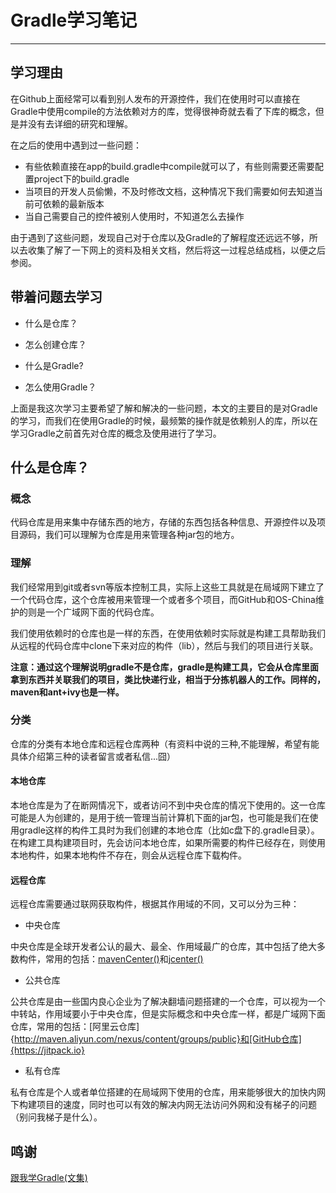 # Gradle学习笔记

---

## 学习理由

在Github上面经常可以看到别人发布的开源控件，我们在使用时可以直接在Gradle中使用compile的方法依赖对方的库，觉得很神奇就去看了下库的概念，但是并没有去详细的研究和理解。

在之后的使用中遇到过一些问题：

- 有些依赖直接在app的build.gradle中compile就可以了，有些则需要还需要配置project下的build.gradle
- 当项目的开发人员偷懒，不及时修改文档，这种情况下我们需要如何去知道当前可依赖的最新版本
- 当自己需要自己的控件被别人使用时，不知道怎么去操作

由于遇到了这些问题，发现自己对于仓库以及Gradle的了解程度还远远不够，所以去收集了解了一下网上的资料及相关文档，然后将这一过程总结成档，以便之后参阅。

## 带着问题去学习

- 什么是仓库？

- 怎么创建仓库？

- 什么是Gradle?

- 怎么使用Gradle？

上面是我这次学习主要希望了解和解决的一些问题，本文的主要目的是对Gradle的学习，而我们在使用Gradle的时候，最频繁的操作就是依赖别人的库，所以在学习Gradle之前首先对仓库的概念及使用进行了学习。

## 什么是仓库？

### 概念

代码仓库是用来集中存储东西的地方，存储的东西包括各种信息、开源控件以及项目源码，我们可以理解为仓库是用来管理各种jar包的地方。

### 理解

我们经常用到git或者svn等版本控制工具，实际上这些工具就是在局域网下建立了一个代码仓库，这个仓库被用来管理一个或者多个项目，而GitHub和OS-China维护的则是一个广域网下面的代码仓库。

我们使用依赖时的仓库也是一样的东西，在使用依赖时实际就是构建工具帮助我们从远程的代码仓库中clone下来对应的构件（lib），然后与我们的项目进行关联。

**注意：通过这个理解说明gradle不是仓库，gradle是构建工具，它会从仓库里面拿到东西并关联我们的项目，类比快递行业，相当于分拣机器人的工作。同样的，maven和ant+ivy也是一样。**

### 分类

仓库的分类有本地仓库和远程仓库两种（有资料中说的三种,不能理解，希望有能具体介绍第三种的读者留言或者私信...囧）

#### 本地仓库

本地仓库是为了在断网情况下，或者访问不到中央仓库的情况下使用的。这一仓库可能是人为创建的，是用于统一管理当前计算机下面的jar包，也可能是我们在使用gradle这样的构件工具时为我们创建的本地仓库（比如c盘下的.gradle目录）。在构建工具构建项目时，先会访问本地仓库，如果所需要的构件已经存在，则使用本地构件，如果本地构件不存在，则会从远程仓库下载构件。

#### 远程仓库

远程仓库需要通过联网获取构件，根据其作用域的不同，又可以分为三种：

- 中央仓库

中央仓库是全球开发者公认的最大、最全、作用域最广的仓库，其中包括了绝大多数构件，常用的包括：[mavenCenter()](http://mvnrepository.com/)和[jcenter()](https://bintray.com/bintray/jcenter)

- 公共仓库

公共仓库是由一些国内良心企业为了解决翻墙问题搭建的一个仓库，可以视为一个中转站，作用域要小于中央仓库，但是实际概念和中央仓库一样，都是广域网下面仓库，常用的包括：[阿里云仓库]{http://maven.aliyun.com/nexus/content/groups/public}和[GitHub仓库]{https://jitpack.io}

- 私有仓库

私有仓库是个人或者单位搭建的在局域网下使用的仓库，用来能够很大的加快内网下构建项目的速度，同时也可以有效的解决内网无法访问外网和没有梯子的问题（别问我梯子是什么）。


## 鸣谢

[跟我学Gradle(文集)](http://www.jianshu.com/nb/3906477)
